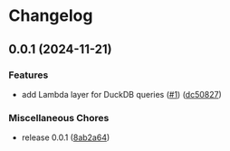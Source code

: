 # Changelog

## 0.0.1 (2024-11-21)


### Features

* add Lambda layer for DuckDB queries ([#1](https://github.com/fourTheorem/duck-query-lambda/issues/1)) ([dc50827](https://github.com/fourTheorem/duck-query-lambda/commit/dc50827f3be52c3b720b1c13bbaa439d51f00888))


### Miscellaneous Chores

* release 0.0.1 ([8ab2a64](https://github.com/fourTheorem/duck-query-lambda/commit/8ab2a648d94b142f583bfb7e770a3d7c0fdaffcd))

